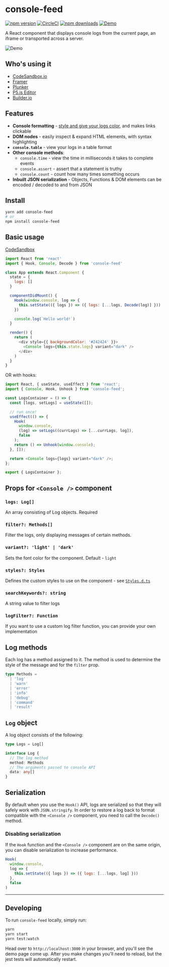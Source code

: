 # console-feed

[![npm version](https://img.shields.io/npm/v/console-feed.svg?style=flat-square)](https://www.npmjs.com/package/console-feed)
[![CircleCI](https://img.shields.io/circleci/project/github/samdenty99/console-feed.svg?style=flat-square)](https://circleci.com/gh/samdenty99/console-feed)
[![npm downloads](https://img.shields.io/npm/dm/console-feed.svg?style=flat-square)](https://www.npmjs.com/package/console-feed)
[![Demo](https://img.shields.io/badge/CodeSandbox-Demo-yellow.svg?style=flat-square)](https://codesandbox.io/s/rl7pk9w2ym)

A React component that displays console logs from the current page, an iframe or transported across a server.

![Demo](https://user-images.githubusercontent.com/13242392/38513414-1bc32870-3c26-11e8-9a8f-0989d2142b1c.png)

## Who's using it

- [CodeSandbox.io](https://codesandbox.io)
- [Framer](https://www.framer.com)
- [Plunker](https://plnkr.co)
- [P5.js Editor](https://editor.p5js.org)
- [Builder.io](https://builder.io)

## Features

- **Console formatting** - [style and give your logs color](https://stackoverflow.com/questions/22155879/how-do-i-create-formatted-javascript-console-log-messages), and makes links clickable
- **DOM nodes** - easily inspect & expand HTML elements, with syntax highlighting
- **`console.table`** - view your logs in a table format
- **Other console methods**:
  - `console.time` - view the time in milliseconds it takes to complete events
  - `console.assert` - assert that a statement is truthy
  - `console.count` - count how many times something occurs
- **Inbuilt JSON serialization** - Objects, Functions & DOM elements can be encoded / decoded to and from JSON

## Install

```sh
yarn add console-feed
# or
npm install console-feed
```

## Basic usage

[CodeSandbox](https://codesandbox.io/s/rl7pk9w2ym)

```js
import React from 'react'
import { Hook, Console, Decode } from 'console-feed'

class App extends React.Component {
  state = {
    logs: []
  }

  componentDidMount() {
    Hook(window.console, log => {
      this.setState(({ logs }) => ({ logs: [...logs, Decode(log)] }))
    })

    console.log(`Hello world!`)
  }

  render() {
    return (
      <div style={{ backgroundColor: '#242424' }}>
        <Console logs={this.state.logs} variant="dark" />
      </div>
    )
  }
}
```

OR with hooks:

```js
import React, { useState, useEffect } from 'react';
import { Console, Hook, Unhook } from 'console-feed';

const LogsContainer = () => {
  const [logs, setLogs] = useState([]);

  // run once!
  useEffect(() => {
    Hook(
      window.console,
      (log) => setLogs((currLogs) => [...currLogs, log]),
      false
    );
    return () => Unhook(window.console);
  }, []);

  return <Console logs={logs} variant="dark" />;
};

export { LogsContainer };
```

## Props for `<Console />` component

### `logs: Log[]`

An array consisting of Log objects. Required

### `filter?: Methods[]`

Filter the logs, only displaying messages of certain methods.

### `variant?: 'light' | 'dark'`

Sets the font color for the component. Default - `light`

### `styles?: Styles`

Defines the custom styles to use on the component - see [`Styles.d.ts`](https://github.com/samdenty99/console-feed/blob/master/src/definitions/Styles.d.ts)

### `searchKeywords?: string`

A string value to filter logs

### `logFilter?: Function`

If you want to use a custom log filter function, you can provide your own implementation

## Log methods

Each log has a method assigned to it. The method is used to determine the style of the message and for the `filter` prop.

```ts
type Methods =
  | 'log'
  | 'warn'
  | 'error'
  | 'info'
  | 'debug'
  | 'command'
  | 'result'
```

## `Log` object

A log object consists of the following:

```ts
type Logs = Log[]

interface Log {
  // The log method
  method: Methods
  // The arguments passed to console API
  data: any[]
}
```

## Serialization

By default when you use the `Hook()` API, logs are serialized so that they will safely work with `JSON.stringify`. In order to restore a log back to format compatible with the `<Console />` component, you need to call the `Decode()` method.

### Disabling serialization

If the `Hook` function and the `<Console />` component are on the same origin, you can disable serialization to increase performance.

```js
Hook(
  window.console,
  log => {
    this.setState(({ logs }) => ({ logs: [...logs, log] }))
  },
  false
)
```

---

## Developing

To run `console-feed` locally, simply run:

```bash
yarn
yarn start
yarn test:watch
```

Head over to `http://localhost:3000` in your browser, and you'll see the demo page come up. After you make changes you'll need to reload, but the jest tests will automatically restart.
